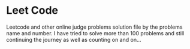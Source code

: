 # Leet Code
Leetcode and other online judge problems solution file by the problems name and number. I have tried to solve more than 100 problems and still continuing the journey as well as counting on and on...
